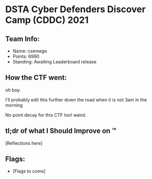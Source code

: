 # DSTA Cyber Defenders Discover Camp (CDDC) 2021

## Team Info:
- Name: csemege
- Points: 6990
- Standing: Awaiting Leaderboard release

## How the CTF went:
oh boy. 

I'll probably edit this further down the road when it is not 3am in the morning

No point decay for this CTF too! weird.

## tl;dr of what I Should Improve on :tm:
[Reflections here]

## Flags:
- [Flags to come]